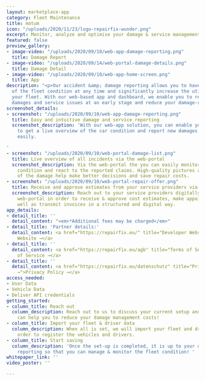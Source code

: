 ```yaml
---
layout: marketplace-app
category: Fleet Maintenance
title: motum
icon: "/uploads/2020/11/23/logo-repairfix-wunder.png"
excerpt: Monitor, analyze and optimise your damage & service management with motum!
featured: false
preview_gallery:
- image-video: "/uploads/2020/09/10/web-app-damage-reporting.png"
  title: Damage Report
- image-video: "/uploads/2020/09/14/web-portal-damage-details.png"
  title: Damage Detail
- image-video: "/uploads/2020/09/10/web-app-home-screen.png"
  title: App
description: "<p>Our accident &amp; damage reporting allows you to have a live overview
  of the fleet condition at any time and significantly increase the utilization of
  your fleet. With our web-based app and dashboard, we enable you to react to vehicle
  damages and service issues at an early stage and reduce your damage-related costs.</p>"
screenshot_details:
- screenshot: "/uploads/2020/09/10/web-app-damage-reporting.png"
  title: Easy and intuitive damage and service reporting
  screenshot_description: 'With our web-app solution, you can enable your drivers
    to get a live overview of the car condition and report new damages & service requests
    easily.

'
- screenshot: "/uploads/2020/09/10/web-portal-damage-list.png"
  title: Live overview of all incidents via the web-portal
  screenshot_description: Via the web-portal the you can easily monitor the fleet
    condition and react to the reported claims. High-quality pictures and details
    of the damage help make better decisions and save repair costs.
- screenshot: "/uploads/2020/09/10/web-portal-repair-offer.png"
  title: Receive and approve estimates from your service providers via the web-portal
  screenshot_description: Reach out to your service providers digitally through the
    web-portal in order to receive & approve cost estimates, make appointments as
    well as transmit invoices in a structured and digital way.
app_details:
- detail_title: ''
  detail_content: "<em>*Additional fees may be charged</em>"
- detail_title: 'Partner details:'
  detail_content: <a href="https://repairfix.eu/" title="Developer Website →">Developer
    Website →</a>
- detail_title: ''
  detail_content: <a href="https://repairfix.eu/agb" title="Terms of Service →">Terms
    of Service →</a>
- detail_title: ''
  detail_content: <a href="https://repairfix.eu/datenschutz" title="Privacy Policy
    →">Privacy Policy →</a>
access_needed:
- User Data
- Vehicle Data
- Deliver API credentials
getting_started:
- column_title: Reach out
  column_description: Reach out to us to discuss your current setup and how motum
    can help you to reduce your damage management costs!
- column_title: Import your fleet & driver data
  column_description: When all is set, we will import your fleet and driver data in
    order to register the vehicles and drivers.
- column_title: Start saving
  column_description: 'Once the set-up is completed, it is up to your drivers to start
    reporting so that you can manage & monitor the fleet condition! '
whitepaper_link: ''
video_poster: ''

---
```


